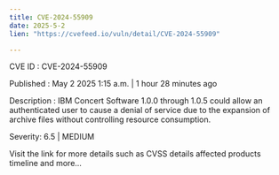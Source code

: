 ```yaml
---
title: CVE-2024-55909
date: 2025-5-2
lien: "https://cvefeed.io/vuln/detail/CVE-2024-55909"

---
```


CVE ID : CVE-2024-55909

Published :  May 2
2025
1:15 a.m. | 1 hour
28 minutes ago

Description : IBM Concert Software 1.0.0 through 1.0.5 could allow an authenticated user to cause a denial of service due to the expansion of archive files without controlling resource consumption.

Severity: 6.5 | MEDIUM

Visit the link for more details
such as CVSS details
affected products
timeline
and more...
